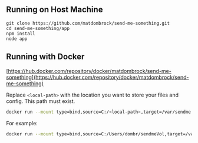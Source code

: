 ## Running on Host Machine
```
git clone https://github.com/matdombrock/send-me-something.git
cd send-me-something/app
npm install
node app
```

## Running with Docker

[https://hub.docker.com/repository/docker/matdombrock/send-me-something](https://hub.docker.com/repository/docker/matdombrock/send-me-something)

Replace `<local-path>` with the location you want to store your files and config. This path must exist.  

```bash
docker run --mount type=bind,source=C:/<local-path>,target=/var/sendme -p 1337:8080 -it --name sendme matdombrock/send-me-something
```

For example:
```bash
docker run --mount type=bind,source=C:/Users/dombr/sendmeVol,target=/var/sendme -p 1337:8080 -it --name sendme matdombrock/send-me-something
```